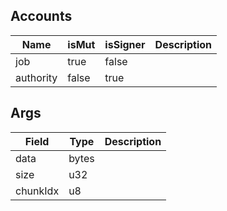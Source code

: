 

## Accounts
|Name|isMut|isSigner|Description|
|--|--|--|--|
| job | true | false |  |
| authority | false | true |  |
## Args
|Field|Type|Description|
|--|--|--|
| data |  bytes |  |
| size |  u32 |  |
| chunkIdx |  u8 |  |

